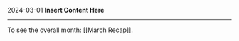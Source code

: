 2024-03-01
__Insert Content Here__
_______________________
To see the overall month: [[March Recap]].